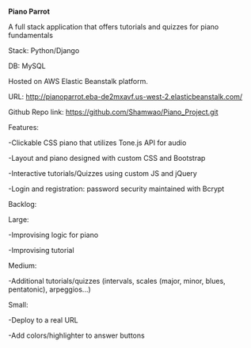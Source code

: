 **Piano Parrot**


A full stack application that offers tutorials and quizzes for piano fundamentals

Stack: Python/Django

DB: MySQL

Hosted on AWS Elastic Beanstalk platform. 

URL: http://pianoparrot.eba-de2mxavf.us-west-2.elasticbeanstalk.com/

Github Repo link: https://github.com/Shamwao/Piano_Project.git

Features:

-Clickable CSS piano that utilizes Tone.js API for audio

-Layout and piano designed with custom CSS and Bootstrap

-Interactive tutorials/Quizzes using custom JS and jQuery

-Login and registration: password security maintained with Bcrypt

Backlog:

Large:

-Improvising logic for piano

-Improvising tutorial

Medium:

-Additional tutorials/quizzes (intervals, scales (major, minor, blues, pentatonic), arpeggios...)

Small:

-Deploy to a real URL

-Add colors/highlighter to answer buttons
